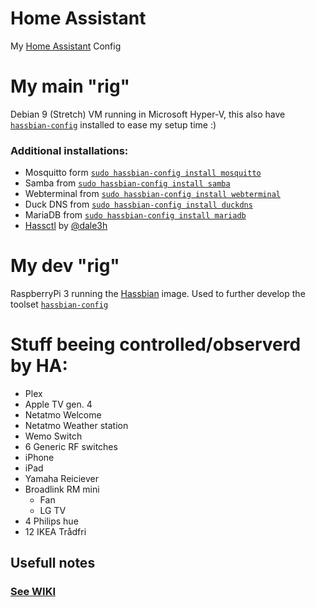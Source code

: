 # Home Assistant
My [Home Assistant](https://home-assistant.io) Config

# My main "rig"
Debian 9 (Stretch) VM running in Microsoft Hyper-V, this also have [`hassbian-config`](https://github.com/home-assistant/hassbian-scripts) installed to ease my setup time :)
### Additional installations:
- Mosquitto form [`sudo hassbian-config install mosquitto`](https://github.com/home-assistant/hassbian-scripts#install-mosquitto-install_mosquittosh)
- Samba from [`sudo hassbian-config install samba`](https://github.com/home-assistant/hassbian-scripts#share-configuration-with-samba-install_sambash)
- Webterminal from [`sudo hassbian-config install webterminal`](https://github.com/home-assistant/hassbian-scripts#install-an-web-terminal-for-easy-access-to-ssh-in-an-web-browser-install_webterminalsh)
- Duck DNS from [`sudo hassbian-config install duckdns`](https://github.com/home-assistant/hassbian-scripts#install-duck-dns-auto-renewal-install_duckdnssh)
- MariaDB from [`sudo hassbian-config install mariadb`](https://github.com/home-assistant/hassbian-scripts#install-mariadb-install_mariadbsh)
- [Hassctl](https://github.com/dale3h/hassctl#installation) by [@dale3h](https://github.com/dale3h)

# My dev "rig"
RaspberryPi 3 running the [Hassbian](https://home-assistant.io/docs/installation/hassbian/installation/) image.
Used to further develop the toolset [`hassbian-config`](https://github.com/home-assistant/hassbian-scripts)

# Stuff beeing controlled/observerd by HA:
- Plex
- Apple TV gen. 4
- Netatmo Welcome
- Netatmo Weather station
- Wemo Switch
- 6 Generic RF switches
- iPhone
- iPad
- Yamaha Reiciever
- Broadlink RM mini
  - Fan
  - LG TV
- 4 Philips hue
- 12 IKEA Trådfri

## Usefull notes
### [See WIKI](https://github.com/ludeeus/hass-config/wiki)
